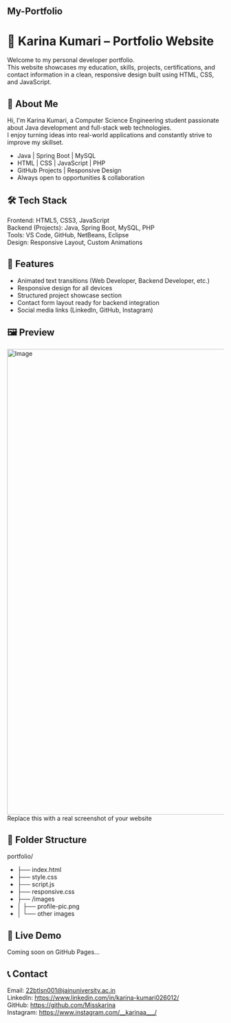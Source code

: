 ## My-Portfolio
# 💼 Karina Kumari – Portfolio Website

Welcome to my personal developer portfolio.  
This website showcases my education, skills, projects, certifications, and contact information in a clean, responsive design built using HTML, CSS, and JavaScript.

## 🚀 About Me

Hi, I'm Karina Kumari, a Computer Science Engineering student passionate about Java development and full-stack web technologies.  
I enjoy turning ideas into real-world applications and constantly strive to improve my skillset.

- Java | Spring Boot | MySQL  
- HTML | CSS | JavaScript | PHP  
- GitHub Projects | Responsive Design  
- Always open to opportunities & collaboration  

## 🛠 Tech Stack

Frontend: HTML5, CSS3, JavaScript  
Backend (Projects): Java, Spring Boot, MySQL, PHP  
Tools: VS Code, GitHub, NetBeans, Eclipse  
Design: Responsive Layout, Custom Animations  

## 📌 Features

- Animated text transitions (Web Developer, Backend Developer, etc.)
- Responsive design for all devices
- Structured project showcase section
- Contact form layout ready for backend integration
- Social media links (LinkedIn, GitHub, Instagram)

## 🖼️ Preview
<img width="1920" height="1080" alt="Image" src="https://github.com/user-attachments/assets/d8746cfd-4034-4384-9ba6-194cf26a9ed8" />
Replace this with a real screenshot of your website

## 📁 Folder Structure
portfolio/
- ├── index.html
- ├── style.css
- ├── script.js
- ├── responsive.css
- ├── /images
- │ ├── profile-pic.png
- │ └── other images


## 🔗 Live Demo

Coming soon on GitHub Pages...

## 📞 Contact

Email: 22btlsn001@jainuniversity.ac.in  
LinkedIn: https://www.linkedin.com/in/karina-kumari026012/  
GitHub: https://github.com/Misskarina  
Instagram: https://www.instagram.com/__karinaa___/



